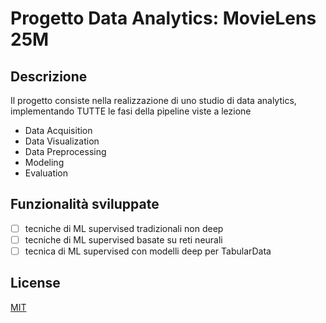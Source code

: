 # Progetto Data Analytics: MovieLens 25M

## Descrizione
Il progetto consiste nella realizzazione di uno studio di data 
analytics, implementando TUTTE le fasi della pipeline viste a 
lezione

* Data Acquisition
* Data Visualization
* Data Preprocessing
* Modeling
* Evaluation

## Funzionalità sviluppate
* [ ] tecniche di ML supervised tradizionali non deep
* [ ] tecniche di ML supervised basate su reti neurali
* [ ] tecnica di ML supervised con modelli deep per TabularData

## License
[MIT](https://choosealicense.com/licenses/mit/)